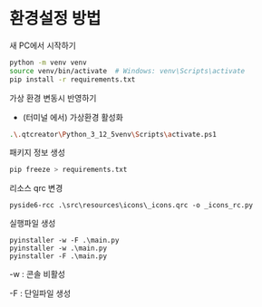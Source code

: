 # 환경설정 방법

새 PC에서 시작하기

```sh
python -m venv venv
source venv/bin/activate  # Windows: venv\Scripts\activate
pip install -r requirements.txt
```

가상 환경 변동시 반영하기

- (터미널 에서) 가상환경 활성화

```bash
.\.qtcreator\Python_3_12_5venv\Scripts\activate.ps1
```

패키지 정보 생성

```bash
pip freeze > requirements.txt
```

리소스 qrc 변경

```
pyside6-rcc .\src\resources\icons\_icons.qrc -o _icons_rc.py 
```

실행파일 생성

```
pyinstaller -w -F .\main.py
pyinstaller -w .\main.py
pyinstaller -F .\main.py
```

-w : 콘솔 비활성

-F : 단일파일 생성

